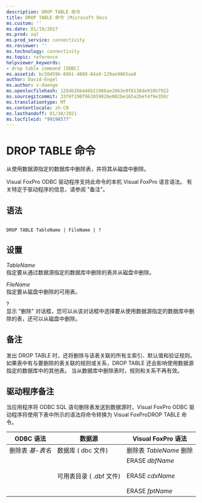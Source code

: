 ```yaml
---
description: DROP TABLE 命令
title: DROP TABLE 命令 |Microsoft Docs
ms.custom: ''
ms.date: 01/19/2017
ms.prod: sql
ms.prod_service: connectivity
ms.reviewer: ''
ms.technology: connectivity
ms.topic: reference
helpviewer_keywords:
- drop table command [ODBC]
ms.assetid: bc50459b-8861-4889-84a9-129ae9065aa8
author: David-Engel
ms.author: v-daenge
ms.openlocfilehash: 1284b2bb446b21986ae2862e9f8138de910b7922
ms.sourcegitcommit: 33f0f190f962059826e002be165a2bef4f9e350c
ms.translationtype: MT
ms.contentlocale: zh-CN
ms.lasthandoff: 01/30/2021
ms.locfileid: "99198577"
---
```

# <a name="drop-table-command"></a>DROP TABLE 命令
从使用数据源指定的数据库中删除表，并将其从磁盘中删除。  
  
 Visual FoxPro ODBC 驱动程序支持此命令的本机 Visual FoxPro 语言语法。 有关特定于驱动程序的信息，请参阅 "备注"。  
  
## <a name="syntax"></a>语法  
  
```  
  
DROP TABLE TableName | FileName | ?  
```  
  
## <a name="settings"></a>设置  
 *TableName*  
 指定要从通过数据源指定的数据库中删除的表并从磁盘中删除。  
  
 *FileName*  
 指定要从磁盘中删除的可用表。  
  
 ?  
 显示 "删除" 对话框，您可以从该对话框中选择要从使用数据源指定的数据库中删除的表，还可以从磁盘中删除。  
  
## <a name="remarks"></a>备注  
 发出 DROP TABLE 时，还将删除与该表关联的所有主索引、默认值和验证规则。 如果表中有与要删除的表关联的规则或关系，DROP TABLE 还会影响使用数据源指定的数据库中的其他表。 当从数据库中删除表时，规则和关系不再有效。  
  
## <a name="driver-remarks"></a>驱动程序备注  
 当应用程序将 ODBC SQL 语句删除表发送到数据源时，Visual FoxPro ODBC 驱动程序将使用下表中所示的语法将命令转换为 Visual FoxProDROP TABLE 命令。  
  
|ODBC 语法|数据源|Visual FoxPro 语法|  
|-----------------|-----------------|--------------------------|  
|删除表 *基-表名*|数据库 ( dbc 文件) |删除表 *TableName* 删除|  
||可用表目录 ( .dbf 文件) |ERASE *dbfName*<br /><br /> ERASE *cdxName*<br /><br /> ERASE *fptName*|
